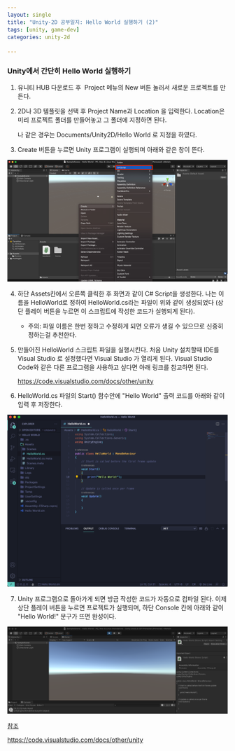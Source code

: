 ```yaml
---
layout: single
title: "Unity-2D 공부일지: Hello World 실행하기 (2)"
tags: [unity, game-dev]
categories: unity-2d

---
```


### Unity에서 간단히 Hello World 실행하기

1. 유니티 HUB 다운로드 후  Project 메뉴의 New 버튼 눌러서 새로운 프로젝트를 만든다.

2. 2D나 3D 템플릿을 선택 후 Project Name과 Location 을 입력한다. Location은 미리 프로젝트 폴더를 만들어놓고 그 폴더에 지정하면 된다.

   나 같은 경우는 Documents/Unity2D/Hello World 로 지정을 하였다.

3. Create 버튼을 누르면 Unity 프로그램이 실행되며 아래와 같은 창이 뜬다.

![image-20210701161011937](/assets/images/image-20210701161011937.png)

4. 하단 Assets칸에서 오른쪽 클릭한 후 화면과 같이 C# Script을 생성한다. 나는 이름을 HelloWorld로 정하여 HelloWorld.cs라는 파일이 위와 같이 생성되었다 (상단 플레이 버튼을 누르면 이 스크립트에 작성한 코드가 실행되게 된다).

   - 주의: 파일 이름은 한번 정하고 수정하게 되면 오류가 생길 수 있으므로 신중히 정하는걸 추천한다. 

5. 만들어진 HelloWorld 스크립트 파일을 실행시킨다. 처음 Unity 설치할때 IDE를 Visual Studio 로 설정했다면 Visual Studio 가 열리게 된다. Visual Studio Code와 같은 다른 프로그램을 사용하고 싶다면 아래 링크를 참고하면 된다. 

   https://code.visualstudio.com/docs/other/unity

6. HelloWorld.cs 파일의 Start() 함수안에 "Hello World" 출력 코드를 아래와 같이 입력 후 저장한다. 

![image-20210701161807959](/assets/images/image-20210701161807959.png)

7. Unity 프로그램으로 돌아가게 되면 방금 작성한 코드가 자동으로 컴파일 된다. 이제 상단 플레이 버튼을 누르면 프로젝트가 실행되며, 하단 Console 칸에 아래와 같이 "Hello World!" 문구가 뜨면 완성이다. 

![image-20210701162048710](/assets/images/image-20210701162048710.png)



<u>참조</u>

[Complete C# Unity Game Developer 2D 강좌]: https://www.udemy.com/course/unitycourse/	"Complete C# Unity Game Developer 2D 강좌"

https://code.visualstudio.com/docs/other/unity
